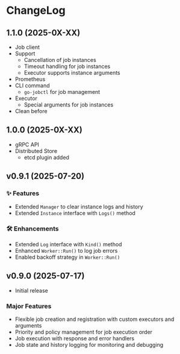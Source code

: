 # ChangeLog

## 1.1.0 (2025-0X-XX)
- Job client
- Support 
  - Cancellation of job instances
  - Timeout handling for job instances
  - Executor supports instance arguments
- Prometheus
- CLI command
  - `go-jobctl` for job management
- Executor
  - Special arguments for job instances
- Clean before

## 1.0.0 (2025-0X-XX)
- gRPC API
- Distributed Store
  - etcd plugin added

## v0.9.1 (2025-07-20)
### ✨ Features
- Extended `Manager` to clear instance logs and history
- Extended `Instance` interface with `Logs()` method
### 🛠 Enhancements
- Extended `Log` interface with `Kind()` method
- Enhanced `Worker::Run()` to log job errors
- Enabled backoff strategy in `Worker::Run()`

## v0.9.0 (2025-07-17)
- Initial release
### Major Features
- Flexible job creation and registration with custom executors and arguments
- Priority and policy management for job execution order
- Job execution with response and error handlers
- Job state and history logging for monitoring and debugging
